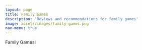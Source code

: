 ```yaml
---
layout: page
title: Family Games
description: 'Reviews and recommendations for family games'
image: assets/images/family-games.png
nav-menu: true
---
```


Family Games!